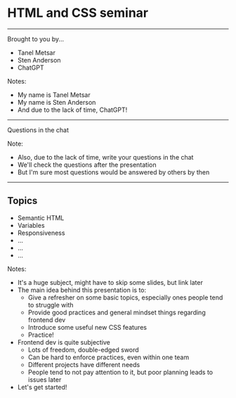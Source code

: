 <!-- .slide: data-background="DarkSlateBlue" -->
# HTML and CSS seminar

---

Brought to you by...
- Tanel Metsar
- Sten Anderson
- ChatGPT

Notes:
- My name is Tanel Metsar
- My name is Sten Anderson
- And due to the lack of time, ChatGPT!

---

Questions in the chat

Note:
- Also, due to the lack of time, write your questions in the chat
- We'll check the questions after the presentation
- But I'm sure most questions would be answered by others by then
---

## Topics
- Semantic HTML
- Variables
- Responsiveness
- ...
- ...
- ...

Notes:
- It's a huge subject, might have to skip some slides, but link later
- The main idea behind this presentation is to:
  - Give a refresher on some basic topics, especially ones people tend to struggle with
  - Provide good practices and general mindset things regarding frontend dev
  - Introduce some useful new CSS features
  - Practice!
- Frontend dev is quite subjective
  - Lots of freedom, double-edged sword
  - Can be hard to enforce practices, even within one team
  - Different projects have different needs
  - People tend to not pay attention to it, but poor planning leads to issues later
- Let's get started!